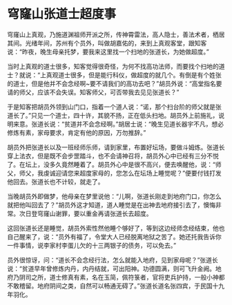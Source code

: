 # 穹窿山张道士超度事

穹窿山上真观，乃施道渊祖师开派之所，传神霄雷法，高人隐士，善法术者，栖居其间。光绪年间，苏州有个员外，叫做胡嘉佑的，来到上真观客堂，跟知客说：“昨夜，晚生母亲托梦，要我来这里找一个扫地的张道长，为她做超度。”

当时上真观的道士很多，知客觉得很奇怪，为何不找高功法师，而要找个扫地的道士？就说：“上真观道士很多，但是能行科仪，做超度的就几个。有倒是有个姓张的道士，但是他并不会念经啊~要不请我们的高功去吧？”胡员外说：“高堂指名要请的师父，应该不会失误。知客师父，可否带我去见见张道长？”

于是知客把胡员外领到山门口，指着一个道人说：“诺，那个扫台阶的师父就是张道长了。”只见一个道士，四十许，其貌不扬，正在低头扫地。胡员外上前施礼，说明来意。张道长说：“贫道并不会念经啊。”胡居士说：“晚生见道长器宇不凡，想必修炼有素，家母要求，肯定有他的原因，万勿推辞。”

胡员外把张道长以及一班经师乐师，请到家里，布置好坛场，要做斗姆炼。张道长穿上法衣，但是既不会步罡踏斗，也不会请神召将，胡员外心中已经有三分不悦了。在坛上，没多久竟然睡着了。胡员外心中是很不高兴，便去唤醒他，说：“师父，师父，我虔诚迎请您来超度家母的，您怎么在坛场上睡觉呢？”便要付钱打发他回去。张道长也不计较，就走了。

当晚胡员外即做梦，他母亲在梦里说他：“儿啊，张道长刚走到地府门口，你怎么就把他叫回去了？”胡员外这才知道，道人睡觉是在出神去地府接引去了，懊悔非常。次日登穹窿山谢罪，要以重金再请张道长去超度。

这回张道长还是睡觉，胡员外索性然他睡个够好了，等到这边经师念经结束，他也自己醒来了，说：“员外有福了，令堂大人已经脱离地狱之苦了。她还托我告诉你一件事情，说李家村李蛋儿欠的十三两银子的债务，可以免去。”

员外很惊讶，问：“道长不会念经行法，怎么就能入地府，见到家母呢？”张道长说：“贫道早年曾修炼内丹，内丹结就，可出阳神。功德圆满，则可飞升金阙。地府乃阴司之所，道士修真有素，名在玉简，佩符箓者，官将吏兵护持，一般小神都不敢稽留。地府阴间之类，自然可以畅通无碍了。”张道长道名张四宾，于民国十九年羽化。
